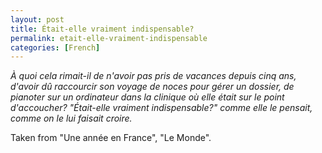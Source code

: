 ```yaml
---
layout: post
title: Était-elle vraiment indispensable?
permalink: etait-elle-vraiment-indispensable
categories: [French]
---
```


*À quoi cela rimait-il de n'avoir pas pris de vacances depuis cinq ans,
d'avoir dû raccourcir son voyage de noces pour gérer un dossier, de
pianoter sur un ordinateur dans la clinique où elle était sur le point
d'accoucher? "Était-elle vraiment indispensable?" comme elle le pensait,
comme on le lui faisait croire.*

Taken from "Une année en France", "Le Monde".




